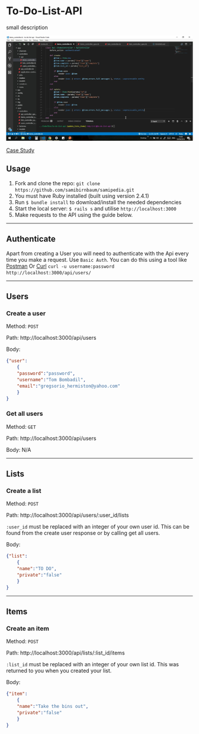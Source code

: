 # To-Do-List-API

small description

![Snapshot](app/assets/images/snapshot.png)

[Case Study](https://samibirnbaum.com/portfolio/samipedia.html)

## Usage

1. Fork and clone the repo: `git clone https://github.com/samibirnbaum/samipedia.git`
2. You must have Ruby installed (built using version 2.4.1)
3. Run `$ bundle install` to download/install the needed dependencies
4. Start the local server: `$ rails s` and utilise `http://localhost:3000`
5. Make requests to the API using the guide below.

<hr>

## Authenticate
Apart from creating a User you will need to authenticate with the Api every time you make a request.
Use `Basic Auth`. 
You can do this using a tool like [Postman](https://www.getpostman.com/)
Or [Curl](https://curl.haxx.se/) `curl -u username:password http://localhost:3000/api/users/`

<hr>

## Users
### Create a user
Method: `POST`

Path: http://localhost:3000/api/users

Body:
```json
{"user":
	{
	"password":"password",
	"username":"Tom Bombadil",
	"email":"gregsorio_hermiston@yahoo.com"
	}
}
```

### Get all users
Method: `GET`

Path: http://localhost:3000/api/users

Body: N/A

<hr>

## Lists
### Create a list
Method: `POST`

Path: http://localhost:3000/api/users/:user_id/lists

`:user_id` must be replaced with an integer of your own user id. This can be found from the create user response or by calling get all users.

Body:
```json
{"list":
	{
	"name":"TO DO",
	"private":"false"
	}
}
```
<hr>

## Items
### Create an item
Method: `POST`

Path: http://localhost:3000/api/lists/:list_id/items

`:list_id` must be replaced with an integer of your own list id. This was returned to you when you created your list.

Body:
```json
{"item":
	{
	"name":"Take the bins out",
	"private":"false"
	}
}
```
